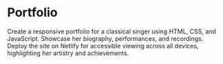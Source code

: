 # Portfolio
Create a responsive portfolio for a classical singer using HTML, CSS, and JavaScript. Showcase her biography, performances, and recordings. Deploy the site on Netlify for accessible viewing across all devices, highlighting her artistry and achievements.

